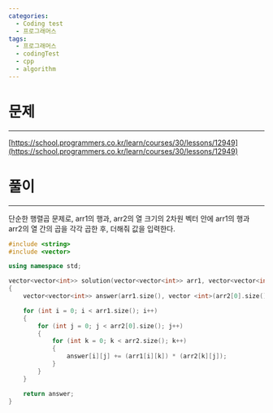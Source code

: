 ```yaml
---
categories:
  - Coding test
  - 프로그래머스
tags:
  - 프로그래머스
  - codingTest
  - cpp
  - algorithm
---
```

# 문제
___

[https://school.programmers.co.kr/learn/courses/30/lessons/12949](https://school.programmers.co.kr/learn/courses/30/lessons/12949)

# 풀이
___

단순한 행렬곱 문제로, arr1의 행과, arr2의 열 크기의 2차원 벡터 안에 arr1의 행과 arr2의 열 간의 곱을 각각 곱한 후, 더해줘 값을 입력한다.

```c++
#include <string>
#include <vector>

using namespace std;

vector<vector<int>> solution(vector<vector<int>> arr1, vector<vector<int>> arr2) 
{
    vector<vector<int>> answer(arr1.size(), vector <int>(arr2[0].size(), 0));

    for (int i = 0; i < arr1.size(); i++)
    {
        for (int j = 0; j < arr2[0].size(); j++)
        {
            for (int k = 0; k < arr2.size(); k++)
            {
                answer[i][j] += (arr1[i][k]) * (arr2[k][j]);
            }
        }
    }

    return answer;
}

```